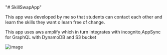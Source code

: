 "# SkillSwapApp" 

This app was developed by me so that students can contact each other and learn the skills they want o learn
free of change.


This app uses aws amplify which in turn integrates with incognito,AppSync for GraphQL with DynamoDB and S3 bucket

![image](https://github.com/deeptip17/awsSkillSwapApp/assets/137327948/f9f18928-d1d2-44ce-b7e6-0b6e69730dad)

